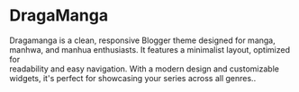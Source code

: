 # DragaManga

 <p>Dragamanga is a clean, responsive Blogger theme designed for manga, manhwa, and manhua enthusiasts. It features a minimalist layout, optimized for<br> readability and easy navigation. With a modern design and customizable widgets, it's perfect for showcasing your series across all genres..</p>
